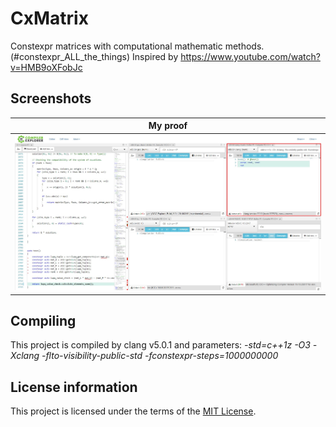 # CxMatrix

Constexpr matrices with computational mathematic methods. (#constexpr_ALL_the_things)
Inspired by https://www.youtube.com/watch?v=HMB9oXFobJc

## Screenshots

| My proof                                                         |
|------------------------------------------------------------------|
| ![Screenshot](Media/proof.jpg "Proof")                           |


## Compiling

This project is compiled by clang v5.0.1 and parameters: *-std=c++1z -O3 -Xclang -flto-visibility-public-std -fconstexpr-steps=1000000000*


## License information

This project is licensed under the terms of the [MIT License](LICENSE).
